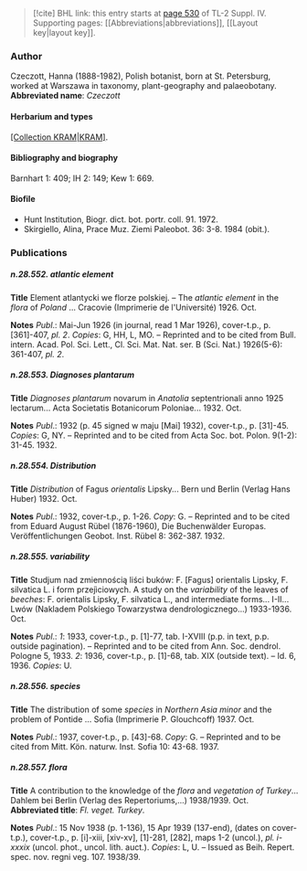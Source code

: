 > [!cite] BHL link: this entry starts at [page 530](https://www.biodiversitylibrary.org/page/33266207) of TL-2 Suppl. IV.
> Supporting pages: [[Abbreviations|abbreviations]], [[Layout key|layout key]].

### Author

Czeczott, Hanna (1888-1982), Polish botanist, born at St. Petersburg, worked at Warszawa in taxonomy, plant-geography and palaeobotany. 
**Abbreviated name**: *Czeczott*

#### Herbarium and types

[[Collection KRAM|KRAM]](1000).

#### Bibliography and biography

Barnhart 1: 409; IH 2: 149; Kew 1: 669.

#### Biofile

- Hunt Institution, Biogr. dict. bot. portr. coll. 91. 1972.
- Skirgiello, Alina, Prace Muz. Ziemi Paleobot. 36: 3-8. 1984 (obit.).

### Publications

##### n.28.552. atlantic element

**Title**
Element atlantycki we florze polskiej. – The *atlantic element* in the *flora* of *Poland* ... Cracovie (Imprimerie de l'Université) 1926. Oct.

**Notes**
*Publ*.: Mai-Jun 1926 (in journal, read 1 Mar 1926), cover-t.p., p. \[361\]-407, *pl. 2*. *Copies*: G, HH, L, MO. – Reprinted and to be cited from Bull. intern. Acad. Pol. Sci. Lett., Cl. Sci. Mat. Nat. ser. B (Sci. Nat.) 1926(5-6): 361-407, *pl. 2*.

##### n.28.553. Diagnoses plantarum

**Title**
*Diagnoses plantarum* novarum in *Anatolia* septentrionali anno 1925 lectarum... Acta Societatis Botanicorum Poloniae... 1932. Oct.

**Notes**
*Publ*.: 1932 (p. 45 signed w maju \[Mai\] 1932), cover-t.p., p. \[31\]-45. *Copies*: G, NY. – Reprinted and to be cited from Acta Soc. bot. Polon. 9(1-2): 31-45. 1932.

##### n.28.554. Distribution

**Title**
*Distribution* of Fagus *orientalis* Lipsky... Bern und Berlin (Verlag Hans Huber) 1932. Oct.

**Notes**
*Publ*.: 1932, cover-t.p., p. 1-26. *Copy*: G. – Reprinted and to be cited from Eduard August Rübel (1876-1960), Die Buchenwälder Europas. Veröffentlichungen Geobot. Inst. Rübel 8: 362-387. 1932.

##### n.28.555. variability

**Title**
Studjum nad zmiennością liści buków: F. \[Fagus\] orientalis Lipsky, F. silvatica L. i form przejìciowych. A study on the *variability* of the leaves of *beeches*: F. orientalis Lipsky, F. silvatica L., and intermediate forms... I-II... Lwów (Nakladem Polskiego Towarzystwa dendrologicznego...) 1933-1936. Oct.

**Notes**
*Publ*.: *1*: 1933, cover-t.p., p. \[1\]-77, tab. I-XVIII (p.p. in text, p.p. outside pagination). – Reprinted and to be cited from Ann. Soc. dendrol. Pologne 5, 1933.
*2*: 1936, cover-t.p., p. \[1\]-68, tab. XIX (outside text). – Id. 6, 1936.
*Copies*: U.

##### n.28.556. species

**Title**
The distribution of some *species* in *Northern Asia minor* and the problem of Pontide ... Sofia (Imprimerie P. Glouchcoff) 1937. Oct.

**Notes**
*Publ*.: 1937, cover-t.p., p. \[43\]-68. *Copy*: G. – Reprinted and to be cited from Mitt. Kön. naturw. Inst. Sofia 10: 43-68. 1937.

##### n.28.557. flora

**Title**
A contribution to the knowledge of the *flora* and *vegetation of Turkey*... Dahlem bei Berlin (Verlag des Repertoriums,...) 1938/1939. Oct.
**Abbreviated title**: *Fl. veget. Turkey*.

**Notes**
*Publ*.: 15 Nov 1938 (p. 1-136), 15 Apr 1939 (137-end), (dates on cover-t.p.), cover-t.p., p. \[i\]-xiii, \[xiv-xv\], \[1\]-281, \[282\], maps 1-2 (uncol.), *pl. i-xxxix* (uncol. phot., uncol. lith. auct.). *Copies*: L, U. – Issued as Beih. Repert. spec. nov. regni veg. 107. 1938/39.


